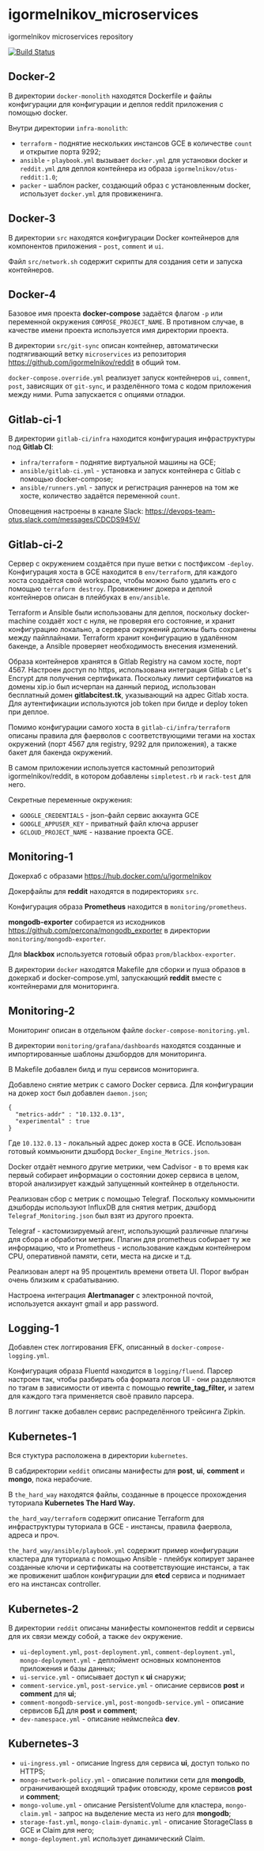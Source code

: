 # igormelnikov_microservices
igormelnikov microservices repository

[![Build Status](https://travis-ci.com/Otus-DevOps-2018-09/igormelnikov_microservices.svg?branch=monitoring-1)](https://travis-ci.com/Otus-DevOps-2018-09/igormelnikov_microservices)

## Docker-2

В директории `docker-monolith` находятся Dockerfile и файлы конфигурации для конфигурации и деплоя reddit приложения с помощью docker.

Внутри директории `infra-monolith`:

 - `terraform` - поднятие нескольких инстансов GCE в количестве `count` и открытие порта 9292;
 - `ansible` - `playbook.yml` вызывает `docker.yml` для установки docker и `reddit.yml` для деплоя контейнера из образа `igormelnikov/otus-reddit:1.0`;
 - `packer` - шаблон packer, создающий образ с установленным docker, использует `docker.yml` для провиженинга.

## Docker-3

В директории `src` находятся конфигурации Docker контейнеров для компонентов приложения - `post`, `comment` и `ui`.

Файл `src/network.sh` содержит скрипты для создания сети и запуска контейнеров.

## Docker-4

Базовое имя проекта **docker-compose** задаётся флагом `-p` или переменной окружения `COMPOSE_PROJECT_NAME`. В противном случае, в качестве имени проекта используется имя директории проекта.

В директории `src/git-sync` описан контейнер, автоматически подтягивающий ветку `microservices` из репозитория https://github.com/igormelnikov/reddit в общий том.

`docker-compose.override.yml` реализует запуск контейнеров `ui`, `comment`, `post`, зависящих от `git-sync`, и разделённого тома с кодом приложения между ними. Puma запускается с опциями отладки.

## Gitlab-ci-1

В директории `gitlab-ci/infra` находится конфигурация инфраструктуры под **Gitlab CI**:

 - `infra/terraform` - поднятие виртуальной машины на GCE;
 - `ansible/gitlab-ci.yml` - установка и запуск контейнера с Gitlab с помощью docker-compose;
 - `ansible/runners.yml` - запуск и регистрация раннеров на том же хосте, количество задаётся переменной `count`.

 Оповещения настроены в канале Slack: https://devops-team-otus.slack.com/messages/CDCDS945V/

## Gitlab-ci-2

Сервер с окружением создаётся при пуше ветки с постфиксом `-deploy`. Конфигурация хоста в GCE находится в `env/terraform`, для каждого хоста создаётся свой workspace, чтобы можно было удалить его с помощью `terraform destroy`. Провиженинг докера и деплой контейнеров описан в плейбуках в `env/ansible`.

Terraform и Ansible были использованы для деплоя, поскольку docker-machine создаёт хост с нуля, не проверяя его состояние, и хранит конфигурацию локально, а сервера окружений должны быть сохранены между пайплайнами. Terraform хранит конфигурацию в удалённом бакенде, а Ansible проверяет необходимость внесения изменений.

Образа контейнеров хранятся в Gitlab Registry на самом хосте, порт 4567. Настроен доступ по https, использована интеграция Gitlab с Let's Encrypt для получения сертификата. Поскольку лимит сертификатов на домены xip.io был исчерпан на данный период, использован бесплатный домен **gitlabcitest.tk**, указывающий на адрес Gitlab хоста. Для аутентификации используются job token при билде и deploy token при деплое.

Помимо конфигурации самого хоста в `gitlab-ci/infra/terraform` описаны правила для фаерволов с соответствующими тегами на хостах окружений (порт 4567 для registry, 9292 для приложения), а также бакет для бакенда окружений.

В самом приложении используется кастомный репозиторий igormelnikov/reddit, в котором добавлены `simpletest.rb` и `rack-test` для него.

Секретные переменные окружения:

- `GOOGLE_CREDENTIALS` - json-файл сервис аккаунта GCE
- `GOOGLE_APPUSER_KEY` - приватный файл ключа appuser
- `GCLOUD_PROJECT_NAME` - название проекта GCE.

## Monitoring-1

Докерхаб с образами
https://hub.docker.com/u/igormelnikov

Докерфайлы для **reddit** находятся в подиректориях `src`.

Конфигурация образа **Prometheus** находится в `monitoring/prometheus`.

**mongodb-exporter** собирается из исходников https://github.com/percona/mongodb_exporter в директории `monitoring/mongodb-exporter`.

Для **blackbox** используется готовый образ `prom/blackbox-exporter`.

В директории `docker` находятся Makefile для сборки и пуша образов в докерхаб и docker-compose.yml, запускающий **reddit** вместе с контейнерами для мониторинга.

## Monitoring-2

Мониторинг описан в отдельном файле `docker-compose-monitoring.yml`.

В директории `monitoring/grafana/dashboards` находятся созданные и импортированные шаблоны дэшбордов для мониторинга.

В Makefile добавлен билд и пуш сервисов мониторинга.

Добавлено снятие метрик с самого Docker сервиса. Для конфигурации на докер хост был добавлен `daemon.json`;

```
{
  "metrics-addr" : "10.132.0.13",
  "experimental" : true
}
```

Где `10.132.0.13` - локальный адрес докер хоста в GCE. Использован готовый коммьюнити дэшборд `Docker_Engine_Metrics.json`.

Docker отдаёт немного другие метрики, чем Cadvisor - в то время как первый собирает информации о состоянии докер сервиса в целом, второй анализирует каждый запущенный контейнер в отдельности.

Реализован сбор с метрик с помощью Telegraf. Поскольку коммьюнити дэшборды используют InfluxDB для снятия метрик, дэшборд `Telegraf_Monitoring.json` был взят из другого проекта.

Telegraf - кастомизируемый агент, использующий различные плагины для сбора и обработки метрик. Плагин для prometheus собирает ту же информацию, что и Prometheus - использование каждым контейнером CPU, оперативной памяти, сети, места на диске и т.д.

Реализован алерт на 95 процентиль времени ответа UI. Порог выбран очень близким к срабатыванию.

Настроена интеграция **Alertmanager** с электронной почтой, используется аккаунт gmail и app password.

## Logging-1

Добавлен стек логгирования EFK, описанный в `docker-compose-logging.yml`.

Конфигурация образа Fluentd находится в `logging/fluend`. Парсер настроен так, чтобы разбирать оба формата логов UI - они разделяются по тэгам в зависимости от ивента с помощью **rewrite_tag_filter,** и затем для каждого тэга применяется своё правило парсера.

В логгинг также добавлен сервис распределённого трейсинга Zipkin.


## Kubernetes-1

Вся стуктура расположена в директории `kubernetes`.

В сабдиректории `кeddit` описаны манифесты для **post**, **ui**, **comment** и **mongo**, пока нерабочие.

В `the_hard_way` находятся файлы, созданные в процессе прохождения туториала **Kubernetes The Hard Way.**

`the_hard_way/terraform` содержит описание Terraform для инфраструктуры туториала в GCE - инстансы, правила фаервола, адреса и проч.

`the_hard_way/ansible/playbook.yml` содержит пример конфигурации кластера для туториала с помощью Ansible - плейбук копирует заранее созданные ключи и сертификаты на соответствующие инстансы, а так же провиженит шаблон конфигурации для **etcd** сервиса и поднимает его на инстансах controller.

## Kubernetes-2

В директории `reddit` описаны манифесты компонентов reddit и сервисы для их связи между собой, а также `dev` окружение.

 - `ui-deployment.yml`, `post-deployment.yml`, `comment-deployment.yml`, `mongo-deployment.yml` - деплоймент основных компонентов приложения и базы данных;
 - `ui-service.yml` - описывает доступ к **ui** снаружи;
 - `comment-service.yml`, `post-service.yml` - описание сервисов **post** и **comment** для **ui**;
 - `comment-mongodb-service.yml`, `post-mongodb-service.yml` - описание сервисов БД для **post** и **comment**;
 - `dev-namespace.yml` - описание неймспейса **dev**.

## Kubernetes-3

 - `ui-ingress.yml` - описание Ingress для сервиса **ui**, доступ только по HTTPS;
 - `mongo-network-policy.yml` - описание политики сети для **mongodb**, ограничивающей входящий трафик отовсюду, кроме сервисов **post** и **comment**;
 - `mongo-volume.yml` - описание PersistentVolume для кластера, `mongo-claim.yml` - запрос на выделение места из него для **mongodb**;
 - `storage-fast.yml`, `mongo-claim-dynamic.yml` - описание StorageClass в GCE и Claim для него;
 - `mongo-deployment.yml` использует динамический Claim.
